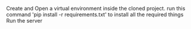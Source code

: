 Create and Open a virtual environment inside the cloned project.
run this command 'pip install -r requirements.txt' to install all the required things
Run the server
